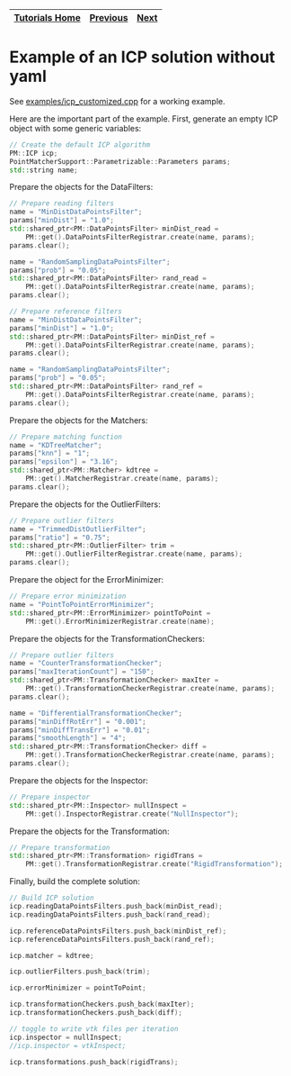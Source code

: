 | [Tutorials Home](index.md) | [Previous](Transformations.md) | [Next](DataPointsFilterDev.md) |
| :--- | :---: | ---: |

# Example of an ICP solution without yaml

See [examples/icp_customized.cpp](https://github.com/ethz-asl/libpointmatcher/blob/master/examples/icp_customized.cpp) for a working example.

Here are the important part of the example. First, generate an empty ICP object with some generic variables:

```cpp
// Create the default ICP algorithm
PM::ICP icp;
PointMatcherSupport::Parametrizable::Parameters params;
std::string name;
```

Prepare the objects for the DataFilters:

```cpp
// Prepare reading filters
name = "MinDistDataPointsFilter";
params["minDist"] = "1.0";
std::shared_ptr<PM::DataPointsFilter> minDist_read = 
	PM::get().DataPointsFilterRegistrar.create(name, params);
params.clear();

name = "RandomSamplingDataPointsFilter";
params["prob"] = "0.05";
std::shared_ptr<PM::DataPointsFilter> rand_read = 
	PM::get().DataPointsFilterRegistrar.create(name, params);
params.clear();

// Prepare reference filters
name = "MinDistDataPointsFilter";
params["minDist"] = "1.0";
std::shared_ptr<PM::DataPointsFilter> minDist_ref = 
	PM::get().DataPointsFilterRegistrar.create(name, params);
params.clear();

name = "RandomSamplingDataPointsFilter";
params["prob"] = "0.05";
std::shared_ptr<PM::DataPointsFilter> rand_ref = 
	PM::get().DataPointsFilterRegistrar.create(name, params);
params.clear();
```

Prepare the objects for the Matchers:

```cpp
// Prepare matching function
name = "KDTreeMatcher";
params["knn"] = "1";
params["epsilon"] = "3.16";
std::shared_ptr<PM::Matcher> kdtree = 
	PM::get().MatcherRegistrar.create(name, params);
params.clear();
```

Prepare the objects for the OutlierFilters:

```cpp
// Prepare outlier filters
name = "TrimmedDistOutlierFilter";
params["ratio"] = "0.75";
std::shared_ptr<PM::OutlierFilter> trim = 
	PM::get().OutlierFilterRegistrar.create(name, params);
params.clear();
```

Prepare the object for the ErrorMinimizer:

```cpp
// Prepare error minimization
name = "PointToPointErrorMinimizer";
std::shared_ptr<PM::ErrorMinimizer> pointToPoint =   
	PM::get().ErrorMinimizerRegistrar.create(name);
```

Prepare the objects for the TransformationCheckers:

```cpp
// Prepare outlier filters
name = "CounterTransformationChecker";
params["maxIterationCount"] = "150";
std::shared_ptr<PM::TransformationChecker> maxIter = 
	PM::get().TransformationCheckerRegistrar.create(name, params);
params.clear();

name = "DifferentialTransformationChecker";
params["minDiffRotErr"] = "0.001";
params["minDiffTransErr"] = "0.01";
params["smoothLength"] = "4";
std::shared_ptr<PM::TransformationChecker> diff = 
	PM::get().TransformationCheckerRegistrar.create(name, params);
params.clear();
```

Prepare the objects for the Inspector:

```cpp
// Prepare inspector
std::shared_ptr<PM::Inspector> nullInspect =
	PM::get().InspectorRegistrar.create("NullInspector");
```

Prepare the objects for the Transformation:

```cpp
// Prepare transformation
std::shared_ptr<PM::Transformation> rigidTrans =
	PM::get().TransformationRegistrar.create("RigidTransformation");
```

Finally, build the complete solution:

```cpp
// Build ICP solution
icp.readingDataPointsFilters.push_back(minDist_read);
icp.readingDataPointsFilters.push_back(rand_read);

icp.referenceDataPointsFilters.push_back(minDist_ref);
icp.referenceDataPointsFilters.push_back(rand_ref);

icp.matcher = kdtree;

icp.outlierFilters.push_back(trim);

icp.errorMinimizer = pointToPoint;

icp.transformationCheckers.push_back(maxIter);
icp.transformationCheckers.push_back(diff);

// toggle to write vtk files per iteration
icp.inspector = nullInspect;
//icp.inspector = vtkInspect;

icp.transformations.push_back(rigidTrans);
```
